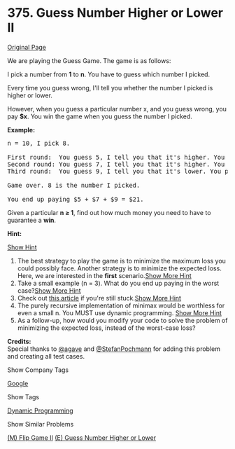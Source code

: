 # 375. Guess Number Higher or Lower II

[Original Page](https://leetcode.com/problems/guess-number-higher-or-lower-ii/)

We are playing the Guess Game. The game is as follows:

I pick a number from **1** to **n**. You have to guess which number I picked.

Every time you guess wrong, I'll tell you whether the number I picked is higher or lower.

However, when you guess a particular number x, and you guess wrong, you pay **$x**. You win the game when you guess the number I picked.

**Example:**

<pre>n = 10, I pick 8.

First round:  You guess 5, I tell you that it's higher. You pay $5.
Second round: You guess 7, I tell you that it's higher. You pay $7.
Third round:  You guess 9, I tell you that it's lower. You pay $9.

Game over. 8 is the number I picked.

You end up paying $5 + $7 + $9 = $21.
</pre>

Given a particular **n ≥ 1**, find out how much money you need to have to guarantee a **win**.

**Hint:**

[Show Hint](#)

1.  The best strategy to play the game is to minimize the maximum loss you could possibly face. Another strategy is to minimize the expected loss. Here, we are interested in the **first** scenario.[Show More Hint](#)
2.  Take a small example (n = 3). What do you end up paying in the worst case?[Show More Hint](#)
3.  Check out [this article](https://en.wikipedia.org/wiki/Minimax) if you're still stuck.[Show More Hint](#)
4.  The purely recursive implementation of minimax would be worthless for even a small n. You MUST use dynamic programming. [Show More Hint](#)
5.  As a follow-up, how would you modify your code to solve the problem of minimizing the expected loss, instead of the worst-case loss?

**Credits:**  
Special thanks to [@agave](https://leetcode.com/agave/) and [@StefanPochmann](https://leetcode.com/stefanpochmann/) for adding this problem and creating all test cases.

<div>

<div id="company_tags" class="btn btn-xs btn-warning">Show Company Tags</div>

<span class="hidebutton">[Google](/company/google/)</span></div>

<div>

<div id="tags" class="btn btn-xs btn-warning">Show Tags</div>

<span class="hidebutton">[Dynamic Programming](/tag/dynamic-programming/)</span></div>

<div>

<div id="similar" class="btn btn-xs btn-warning">Show Similar Problems</div>

<span class="hidebutton">[(M) Flip Game II](/problems/flip-game-ii/) [(E) Guess Number Higher or Lower](/problems/guess-number-higher-or-lower/)</span></div>